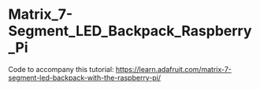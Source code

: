 # Matrix_7-Segment_LED_Backpack_Raspberry_Pi

Code to accompany this tutorial:
https://learn.adafruit.com/matrix-7-segment-led-backpack-with-the-raspberry-pi/
